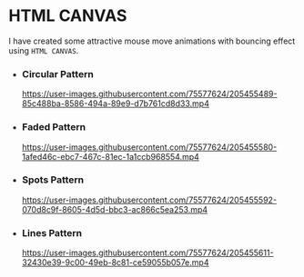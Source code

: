 # HTML CANVAS

I have created some attractive mouse move animations with bouncing effect using `HTML CANVAS`.


 - ### Circular Pattern 
   
   https://user-images.githubusercontent.com/75577624/205455489-85c488ba-8586-494a-89e9-d7b761cd8d33.mp4
   

 - ### Faded Pattern
 
   https://user-images.githubusercontent.com/75577624/205455580-1afed46c-ebc7-467c-81ec-1a1ccb968554.mp4
   

 - ### Spots Pattern

   https://user-images.githubusercontent.com/75577624/205455592-070d8c9f-8605-4d5d-bbc3-ac866c5ea253.mp4


 - ### Lines Pattern
 
   https://user-images.githubusercontent.com/75577624/205455611-32430e39-9c00-49eb-8c81-ce59055b057e.mp4

